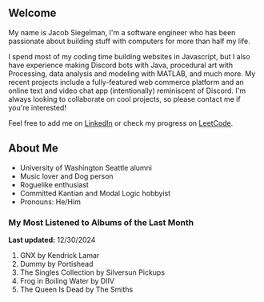 
## Welcome
My name is Jacob Siegelman, I'm a software engineer who has been passionate about building stuff with computers for more than half my life.

I spend most of my coding time building websites in Javascript, but I also have experience making Discord bots with Java, procedural art with Processing, data analysis and modeling with MATLAB, and much more. My recent projects include a fully-featured web commerce platform and an online text and video chat app (intentionally) reminiscent of Discord. I'm always looking to collaborate on cool projects, so please contact me if you're interested!

Feel free to add me on [LinkedIn](https://www.linkedin.com/in/jacob-siegelman/) or check my progress on [LeetCode](https://leetcode.com/jsiegelman/).

## About Me
- University of Washington Seattle alumni
- Music lover and Dog person
- Roguelike enthusiast
- Committed Kantian and Modal Logic hobbyist
- Pronouns: He/Him

### My Most Listened to Albums of the Last Month
**Last updated:** 12/30/2024 <!-- lfm -->   
1. <!-- lfm -->GNX by Kendrick Lamar  
2. <!-- lfm -->Dummy by Portishead  
3. <!-- lfm -->The Singles Collection by Silversun Pickups  
4. <!-- lfm -->Frog in Boiling Water by DIIV  
5. <!-- lfm -->The Queen Is Dead by The Smiths  
